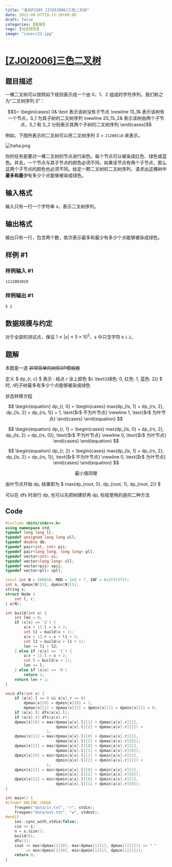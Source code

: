 ```yaml
---
title: "洛谷P2585 [ZJOI2006]三色二叉树"
date: 2022-08-07T19:13:10+08:00
draft: false
categories:	[题解]
tags: [动态规划]
image: "cover/22.jpg"
---
```


# [[ZJOI2006]三色二叉树](https://www.luogu.com.cn/problem/P2585)

## 题目描述

一棵二叉树可以按照如下规则表示成一个由 $0$、$1$、$2$ 组成的字符序列，我们称之为“二叉树序列 $S$”：

$$S=
\begin{cases}
0& \text 表示该树没有子节点 \newline
1S_1& 表示该树有一个节点，S_1 为其子树的二叉树序列 \newline
2S_1S_2& 表示该树由两个子节点，S_1 和 S_2 分别表示其两个子树的二叉树序列
\end{cases}$$

例如，下图所表示的二叉树可以用二叉树序列 $S=\texttt{21200110}$ 来表示。

![haha.png](https://i.loli.net/2020/04/27/Ijw8ZEWCKH2rtJG.png)

你的任务是要对一棵二叉树的节点进行染色。每个节点可以被染成红色、绿色或蓝色。并且，一个节点与其子节点的颜色必须不同，如果该节点有两个子节点，那么这两个子节点的颜色也必须不同。给定一颗二叉树的二叉树序列，请求出这棵树中**最多和最少**有多少个点能够被染成绿色。

## 输入格式

输入只有一行一个字符串 $s$，表示二叉树序列。

## 输出格式

输出只有一行，包含两个数，依次表示最多和最少有多少个点能够被染成绿色。

## 样例 #1

### 样例输入 #1

```
1122002010
```

### 样例输出 #1

```
5 2
```

## 数据规模与约定

对于全部的测试点，保证 $1 \leq |s| \leq 5 \times 10^5$，$s$ 中只含字符 `0` `1` `2`。


## 题解

本题是一道 ~~非常简单的树形DP模板题~~

定义 $ dp_{r, c} $ 表示 $:$ 结点 $r$ 涂上颜色 $c \text{(绿色: 0, 红色: 1, 蓝色: 2)} $ 时, $r$的子树最多有多少个点能够被染成绿色 

状态转移方程

$$
\begin{equation}
dp_{r, 0} =
\begin{cases}
max(dp_{ls, 1} + dp_{rs, 2}, dp_{ls, 2} + dp_{rs, 1}) + 1, \text{$r$ 不为叶节点} \newline
1, \text{$r$ 为叶节点}
\end{cases}
\end{equation}
$$

$$
\begin{equation}
dp_{r, 1} =
\begin{cases}
max(dp_{ls, 0} + dp_{rs, 2}, dp_{ls, 2} + dp_{rs, 0}), \text{$r$ 不为叶节点} \newline
0, \text{$r$ 为叶节点}
\end{cases}
\end{equation}
$$

$$
\begin{equation}
dp_{r, 2} =
\begin{cases}
max(dp_{ls, 1} + dp_{rs, 2}, dp_{ls, 2} + dp_{rs, 1}), \text{$r$ 不为叶节点} \newline
0, \text{$r$ 为叶节点}
\end{cases}
\end{equation}
$$

$$
\text{最小值同理}
$$

由叶节点开始 dp, 结果即为 $ max(dp_{root, 0}, dp_{root, 1}, dp_{root, 2}) $

可以在 dfs 时进行 dp, 也可以先把树建好再 dp, 标程使用的是的二种方法


## Code

```cpp
#include <bits/stdc++.h>
using namespace std;
typedef long long ll;
typedef unsigned long long ull;
typedef double db;
typedef pair<int, int> pii;
typedef pair<long long, long long> pll;
typedef vector<int> vi;
typedef vector<long long> vll;
typedef vector<pii> vpii;
typedef vector<pll> vpll;

const int N = 500010, MOD = 1e9 + 7, INF = 0x3f3f3f3f;
int n, dpmax[N][5], dpmin[N][5];
string s;
struct Node {
    int l, r;
} a[N];

int build(int x) {
    int len = 0;
    if (s[x] == '2') {
        a[x + 1].l = x + 2;
        int l1 = build(x + 1);
        a[x + 1].r = x + l1 + 2;
        int l2 = build(x + l1 + 1);
        len += l1 + l2;
    } else if (s[x] == '1') {
        a[x + 1].l = x + 2;
        int l = build(x + 1);
        len += l;
    } else if (s[x] == '0')
        return 1;
    return len + 1;
}

void dfs(int x) {
    if (a[x].l == 0 && a[x].r == 0)
        dpmax[x][0] = dpmin[x][0] = 1,
        dpmax[x][1] = dpmax[x][2] = dpmin[x][1] = dpmin[x][2] = 0;
    if (a[x].l) dfs(a[x].l);
    if (a[x].r) dfs(a[x].r);
    dpmax[x][0] = max(dpmax[a[x].l][1] + dpmax[a[x].r][2],
                      dpmax[a[x].l][2] + dpmax[a[x].r][1]) +
                  1;
    dpmax[x][1] = max(dpmax[a[x].l][0] + dpmax[a[x].r][2],
                      dpmax[a[x].l][2] + dpmax[a[x].r][0]);
    dpmax[x][2] = max(dpmax[a[x].l][0] + dpmax[a[x].r][1],
                      dpmax[a[x].l][1] + dpmax[a[x].r][0]);
    dpmin[x][0] = min(dpmin[a[x].l][1] + dpmin[a[x].r][2],
                      dpmin[a[x].l][2] + dpmin[a[x].r][1]) +
                  1;
    dpmin[x][1] = min(dpmin[a[x].l][0] + dpmin[a[x].r][2],
                      dpmin[a[x].l][2] + dpmin[a[x].r][0]);
    dpmin[x][2] = min(dpmin[a[x].l][0] + dpmin[a[x].r][1],
                      dpmin[a[x].l][1] + dpmin[a[x].r][0]);
}

int main() {
#ifndef ONLINE_JUDGE
    freopen("data/in.txt", "r", stdin);
    freopen("data/out.txt", "w", stdout);
#endif
    ios::sync_with_stdio(false);
    cin >> s;
    n = s.size();
    build(0);
    dfs(1);
    cout << max(dpmax[1][0], max(dpmax[1][1], dpmax[1][2])) << " "
         << min(dpmin[1][0], min(dpmin[1][1], dpmin[1][2]));
    return 0;
}
```